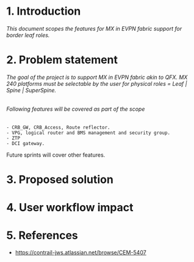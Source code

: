 # 1. Introduction
###### This document scopes the features for MX in EVPN fabric support for border leaf roles. 

# 2. Problem statement
###### The goal of the project is to support MX in EVPN fabric akin to QFX. MX 240 platforms must be selectable by the user for physical roles = Leaf | Spine | SuperSpine.
###### Following features will be covered as part of the scope
    - CRB_GW, CRB_Access, Route reflector.
    - VPG, logical router and BMS management and security group.
    - ZTP
    - DCI gateway.
Future sprints will cover other features. 
# 3. Proposed solution

# 4. User workflow impact

# 5. References
- https://contrail-jws.atlassian.net/browse/CEM-5407
